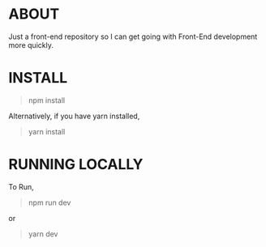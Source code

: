 # ABOUT

Just a front-end repository so I can get going with Front-End development more quickly.

# INSTALL

> npm install

Alternatively, if you have yarn installed,

> yarn install

# RUNNING LOCALLY

To Run,

> npm run dev

or

> yarn dev